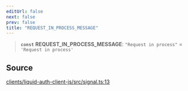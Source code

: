 ```yaml
---
editUrl: false
next: false
prev: false
title: "REQUEST_IN_PROCESS_MESSAGE"
---
```


> **`const`** **REQUEST\_IN\_PROCESS\_MESSAGE**: `"Request in process"` = `'Request in process'`

## Source

[clients/liquid-auth-client-js/src/signal.ts:13](https://github.com/algorandfoundation/liquid-auth/blob/cec82e963bc03c2622fd80036d3c488643177b1a/clients/liquid-auth-client-js/src/signal.ts#L13)

